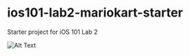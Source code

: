 # ios101-lab2-mariokart-starter
Starter project for iOS 101 Lab 2

![Alt Text]([https://media.giphy.com/media/vFKqnCdLPNOKc/giphy.gif])


